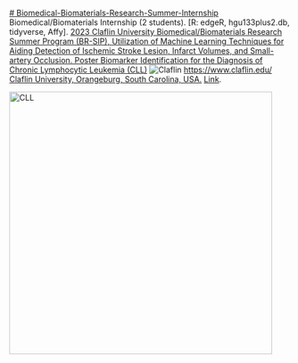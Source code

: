 [# Biomedical-Biomaterials-Research-Summer-Internship](https://pawar1550.wixsite.com/claflin-courses/copy-of-inbre-epscor-ret-1) Biomedical/Biomaterials Internship (2 students).
[R: edgeR, hgu133plus2.db, tidyverse, Affy].
[2023 Claflin University Biomedical/Biomaterials Research Summer Program (BR-SIP), Utilization of Machine Learning Techniques for Aiding Detection of Ischemic Stroke Lesion, Infarct Volumes, and Small-artery Occlusion. Poster Biomarker Identification for the Diagnosis of Chronic Lymphocytic Leukemia (CLL)](https://www.claflin-computation.com/_files/ugd/81dd80_e12daf8e87c348c5a9347af693993739.pdf)
![Claflin](https://github.com/spawar2/Biomedical-Biomaterials-Research-Summer-Internship/assets/25118302/9dd4d3b0-e8e8-457c-bb34-93aba80ca97a)
https://www.claflin.edu/ [Claflin University, Orangeburg, South Carolina, USA.](https://www.claflin.edu/docs/default-source/academic-affairs-student-services/2018-2020-undergraduate-catalog_final_aug-21-2019_web.pdf?sfvrsn=15bf3f0e_6)
[Link](https://www.claflin-computation.com/lab-journey?pgid=ktmii98q-c12ac79d-9a92-45c1-8ffa-5266a2d599bf).

<img width="471" alt="CLL" src="https://github.com/spawar2/Biomedical-Biomaterials-Research-Summer-Internship/assets/25118302/e3f0cb18-8b71-4dcf-afaf-13165944d247">

